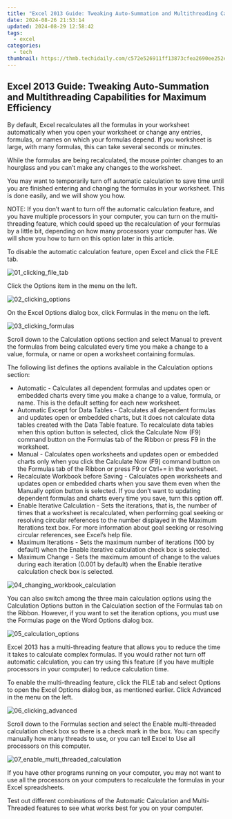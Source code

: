 ```yaml
---
title: "Excel 2013 Guide: Tweaking Auto-Summation and Multithreading Capabilities for Maximum Efficiency"
date: 2024-08-26 21:53:14
updated: 2024-08-29 12:58:42
tags:
  - excel
categories:
  - tech
thumbnail: https://thmb.techidaily.com/c572e526911ff13873cfea2690ee252e9ff11a89ced90101624b46320eed1514.jpg
---
```


## Excel 2013 Guide: Tweaking Auto-Summation and Multithreading Capabilities for Maximum Efficiency

By default, Excel recalculates all the formulas in your worksheet automatically when you open your worksheet or change any entries, formulas, or names on which your formulas depend. If you worksheet is large, with many formulas, this can take several seconds or minutes.

 While the formulas are being recalculated, the mouse pointer changes to an hourglass and you can’t make any changes to the worksheet.

 You may want to temporarily turn off automatic calculation to save time until you are finished entering and changing the formulas in your worksheet. This is done easily, and we will show you how.

 NOTE: If you don’t want to turn off the automatic calculation feature, and you have multiple processors in your computer, you can turn on the multi-threading feature, which could speed up the recalculation of your formulas by a little bit, depending on how many processors your computer has. We will show you how to turn on this option later in this article.

 To disable the automatic calculation feature, open Excel and click the FILE tab.

![01_clicking_file_tab](https://static1.howtogeekimages.com/wordpress/wp-content/uploads/2013/04/01_clicking_file_tab1.png) 

 Click the Options item in the menu on the left.

![02_clicking_options](https://static1.howtogeekimages.com/wordpress/wp-content/uploads/2013/04/02_clicking_options.png) 

 On the Excel Options dialog box, click Formulas in the menu on the left.

![03_clicking_formulas](https://static1.howtogeekimages.com/wordpress/wp-content/uploads/2013/04/03_clicking_formulas.png) 

 Scroll down to the Calculation options section and select Manual to prevent the formulas from being calculated every time you make a change to a value, formula, or name or open a worksheet containing formulas.

 The following list defines the options available in the Calculation options section:

* Automatic - Calculates all dependent formulas and updates open or embedded charts every time you make a change to a value, formula, or name. This is the default setting for each new worksheet.
* Automatic Except for Data Tables - Calculates all dependent formulas and updates open or embedded charts, but it does not calculate data tables created with the Data Table feature. To recalculate data tables when this option button is selected, click the Calculate Now (F9) command button on the Formulas tab of the Ribbon or press F9 in the worksheet.
* Manual - Calculates open worksheets and updates open or embedded charts only when you click the Calculate Now (F9) command button on the Formulas tab of the Ribbon or press F9 or Ctrl+= in the worksheet.
* Recalculate Workbook before Saving - Calculates open worksheets and updates open or embedded charts when you save them even when the Manually option button is selected. If you don’t want to updating dependent formulas and charts every time you save, turn this option off.
* Enable Iterative Calculation - Sets the iterations, that is, the number of times that a worksheet is recalculated, when performing goal seeking or resolving circular references to the number displayed in the Maximum Iterations text box. For more information about goal seeking or resolving circular references, see Excel’s help file.
* Maximum Iterations - Sets the maximum number of iterations (100 by default) when the Enable iterative calculation check box is selected.
* Maximum Change - Sets the maximum amount of change to the values during each iteration (0.001 by default) when the Enable iterative calculation check box is selected.

![04_changing_workbook_calculation](https://static1.howtogeekimages.com/wordpress/wp-content/uploads/2013/04/04_changing_workbook_calculation.png) 

 You can also switch among the three main calculation options using the Calculation Options button in the Calculation section of the Formulas tab on the Ribbon. However, if you want to set the iteration options, you must use the Formulas page on the Word Options dialog box.

![05_calculation_options](https://static1.howtogeekimages.com/wordpress/wp-content/uploads/2013/04/05_calculation_options.png) 

 Excel 2013 has a multi-threading feature that allows you to reduce the time it takes to calculate complex formulas. If you would rather not turn off automatic calculation, you can try using this feature (if you have multiple processors in your computer) to reduce calculation time.

 To enable the multi-threading feature, click the FILE tab and select Options to open the Excel Options dialog box, as mentioned earlier. Click Advanced in the menu on the left.

![06_clicking_advanced](https://static1.howtogeekimages.com/wordpress/wp-content/uploads/2013/04/06_clicking_advanced.png) 

 Scroll down to the Formulas section and select the Enable multi-threaded calculation check box so there is a check mark in the box. You can specify manually how many threads to use, or you can tell Excel to Use all processors on this computer.

![07_enable_multi_threaded_calculation](https://static1.howtogeekimages.com/wordpress/wp-content/uploads/2013/04/07_enable_multi_threaded_calculation.png) 

 If you have other programs running on your computer, you may not want to use all the processors on your computers to recalculate the formulas in your Excel spreadsheets.

 Test out different combinations of the Automatic Calculation and Multi-Threaded features to see what works best for you on your computer.

<ins class="adsbygoogle"
     style="display:block"
     data-ad-format="autorelaxed"
     data-ad-client="ca-pub-7571918770474297"
     data-ad-slot="1223367746"></ins>



<ins class="adsbygoogle"
     style="display:block"
     data-ad-client="ca-pub-7571918770474297"
     data-ad-slot="8358498916"
     data-ad-format="auto"
     data-full-width-responsive="true"></ins>
